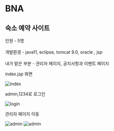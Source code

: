 # BNA
## 숙소 예약 사이트
인원 - 5명 <br><br>
개발환경 - java11, eclipse, tomcat 9.0, oracle , jsp <br><br>
내가 맡은 부분 - 관리자 페이지, 공지사항과 이벤트 페이지 <br>

index.jsp 화면

<img alt="index" src="https://user-images.githubusercontent.com/93896063/176835990-eff0b062-30f6-4ef9-b1c3-255ac044178f.png">

admin,1234로 로그인

<img alt="login" src="https://user-images.githubusercontent.com/93896063/176836693-d1dce36b-4e2e-42c8-8409-072ca25e7446.png">

관리자 페이지 이동

<img alt="admin" src="">
<img alt="admin" src="https://user-images.githubusercontent.com/93896063/176836336-271ac4cc-6fdf-4755-a62e-6b03247e3fe4.png">
